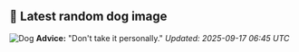 ## 🐶 Latest random dog image
![Dog](https://images.dog.ceo/breeds/mountain-bernese/n02107683_6293.jpg)
**Advice:** "Don't take it personally."
*Updated: 2025-09-17 06:45 UTC*
